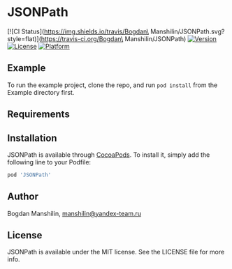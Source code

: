 # JSONPath

[![CI Status](https://img.shields.io/travis/Bogdan\ Manshilin/JSONPath.svg?style=flat)](https://travis-ci.org/Bogdan\ Manshilin/JSONPath)
[![Version](https://img.shields.io/cocoapods/v/JSONPath.svg?style=flat)](https://cocoapods.org/pods/JSONPath)
[![License](https://img.shields.io/cocoapods/l/JSONPath.svg?style=flat)](https://cocoapods.org/pods/JSONPath)
[![Platform](https://img.shields.io/cocoapods/p/JSONPath.svg?style=flat)](https://cocoapods.org/pods/JSONPath)

## Example

To run the example project, clone the repo, and run `pod install` from the Example directory first.

## Requirements

## Installation

JSONPath is available through [CocoaPods](https://cocoapods.org). To install
it, simply add the following line to your Podfile:

```ruby
pod 'JSONPath'
```

## Author

Bogdan Manshilin, manshilin@yandex-team.ru

## License

JSONPath is available under the MIT license. See the LICENSE file for more info.
